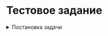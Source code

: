 # Тестовое задание

<details>
<summary>Постановка задачи</summary>

задача для плейбука
+ - сбор фактов и вывод на дебаг. Из фактов выбираем нужные (хостнейм, ип итд)  
+ - анализируем сервисы которые есть в systemctl, смотрим статусы, версии - выдаем на экран  
+ - ресурсы системы - память , цпу - всего, занято, свободно  
+ - диски, точки монтирования, занятость  
+ - порты в состоянии Listen - какие сервисы их слушают  
+ - пользователи у которых есть шелл  
+ - крон скрипты  

Генерация репорта через jinja2

</details>

